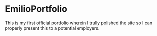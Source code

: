 # EmilioPortfolio

  This is my first official portfolio wherein I trully polished the site so I can properly present this to a potential employers. 
